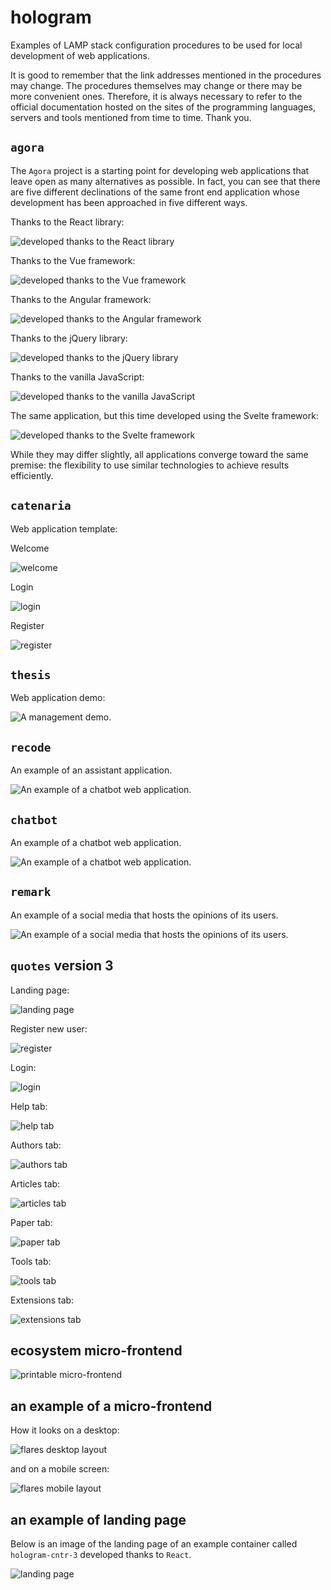 # hologram

Examples of LAMP stack configuration procedures to be used for local development of web applications.

It is good to remember that the link addresses mentioned in the procedures may change.
The procedures themselves may change or there may be more convenient ones.
Therefore, it is always necessary to refer to the official documentation hosted on the sites of the programming languages, servers and tools mentioned from time to time.
Thank you.

## `agora`

The `Agora` project is a starting point for developing web applications that leave open as many alternatives as possible.
In fact, you can see that there are five different declinations of the same front end application whose development has been approached in five different ways.

Thanks to the React library:

![developed thanks to the React library](templates/agora/ui-agora01/screenshots/screenshot_ui-agora01_mobile_first_loaded.png)

Thanks to the Vue framework:

![developed thanks to the Vue framework](templates/agora/ui-agora02/screenshots/screenshot_ui-agora02_mobile_first_loaded.png)

Thanks to the Angular framework:

![developed thanks to the Angular framework](templates/agora/ui-agora03/screenshots/screenshot_ui-agora03_mobile_first_loaded.png)

Thanks to the jQuery library:

![developed thanks to the jQuery library](templates/agora/ui-agora04/screenshots/screenshot_ui-agora04_mobile_first_loaded.png)

Thanks to the vanilla JavaScript:

![developed thanks to the vanilla JavaScript](templates/agora/ui-agora05/screenshots/screenshot_ui-agora05_mobile_first_loaded.png)

The same application, but this time developed using the Svelte framework:

![developed thanks to the Svelte framework](templates/agora/ui-agora07/screenshots/screenshot_ui-agora07_mobile_first_loaded.png)

While they may differ slightly, all applications converge toward the same premise: the flexibility to use similar technologies to achieve results efficiently.

## `catenaria`

Web application template:

Welcome

![welcome](templates/catenaria/catenaria/docs/screenshots/catenaria-php84.local_welcome.png)

Login

![login](templates/catenaria/catenaria/docs/screenshots/catenaria-php84.local_login.png)

Register

![register](templates/catenaria/catenaria/docs/screenshots/catenaria-php84.local_register.png)

## `thesis`

Web application demo:

![A management demo.](examples/thesis/screenshots/Thesis_editor_landscape.png)

## `recode`

An example of an assistant application.

![An example of a chatbot web application.](environments/hologram-php84/screenshots/Recode_query_SelectFromEmployeesWhereRadiologist.png)

## `chatbot`

An example of a chatbot web application.

![An example of a chatbot web application.](environments/hologram-php84/screenshots/Chatbot_landing_page.png)

## `remark` 

An example of a social media that hosts the opinions of its users.

![An example of a social media that hosts the opinions of its users.](environments/hologram-eaas/projects/apps/remark/remark-1.0/screenshots/remark-1.0_landing_page.png)

## `quotes` version 3

Landing page:

![landing page](examples/quotes/v3/quotes/screenshots/quotes_v3_landing_page_view_slim_2.png)

Register new user:

![register](examples/quotes/v3/quotes/screenshots/quotes_v3_register_new_user_view.png)

Login:

![login](examples/quotes/v3/quotes/screenshots/quotes_v3_login_user_view.png)

Help tab:

![help tab](examples/quotes/v3/quotes/screenshots/quotes_v3_help_tab_view.png)

Authors tab:

![authors tab](examples/quotes/v3/quotes/screenshots/quotes_v3_authors_tab_view.png)

Articles tab:

![articles tab](examples/quotes/v3/quotes/screenshots/quotes_v3_articles_tab_view.png)

Paper tab:

![paper tab](examples/quotes/v3/quotes/screenshots/quotes_v3_papers_tab_view.png)

Tools tab:

![tools tab](examples/quotes/v3/quotes/screenshots/quotes_v3_tools_tab_view.png)

Extensions tab:

![extensions tab](examples/quotes/v3/quotes/screenshots/quotes_v3_extensions_tab_view.png)

## ecosystem micro-frontend

![printable micro-frontend](examples/quotes/v3/ecosystem/printable/screenshots/quotes_printable.png)

## an example of a micro-frontend

How it looks on a desktop:

![flares desktop layout](examples/likelihood/flares/screenshots/flares_help_desktop_view.png)

and on a mobile screen:

![flares mobile layout](examples/likelihood/flares/screenshots/flares_help_mobile_view.png)

## an example of landing page

Below is an image of the landing page of an example container called `hologram-cntr-3` developed thanks to `React`.

![landing page](environments/hologram-kind/docker-playground/hologram-3.0/dev/landing/screenshots/hologram-cntr-3_landing_page.png)
